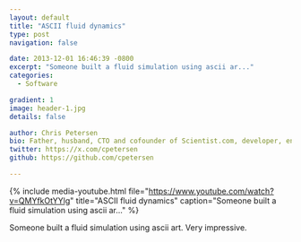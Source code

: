 ```yaml
---
layout: default
title: "ASCII fluid dynamics"
type: post
navigation: false

date: 2013-12-01 16:46:39 -0800
excerpt: "Someone built a fluid simulation using ascii ar..."
categories:
  - Software

gradient: 1
image: header-1.jpg
details: false

author: Chris Petersen
bio: Father, husband, CTO and cofounder of Scientist.com, developer, entrepreneur and technologist.
twitter: https://x.com/cpetersen
github: https://github.com/cpetersen

---
```


{% include media-youtube.html file="https://www.youtube.com/watch?v=QMYfkOtYYlg" title="ASCII fluid dynamics" caption="Someone built a fluid simulation using ascii ar..." %}

Someone built a fluid simulation using ascii art. Very impressive. 
